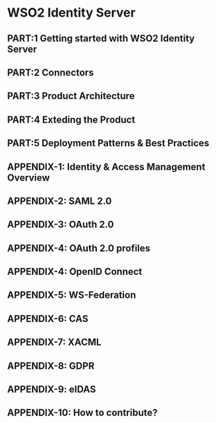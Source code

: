 # WSO2 Identity Server

## PART:1 Getting started with WSO2 Identity Server
## PART:2 Connectors
## PART:3 Product Architecture
## PART:4 Exteding the Product
## PART:5 Deployment Patterns & Best Practices

## APPENDIX-1: Identity & Access Management Overview
## APPENDIX-2: SAML 2.0
## APPENDIX-3: OAuth 2.0
## APPENDIX-4: OAuth 2.0 profiles
## APPENDIX-4: OpenID Connect
## APPENDIX-5: WS-Federation
## APPENDIX-6: CAS 
## APPENDIX-7: XACML
## APPENDIX-8: GDPR
## APPENDIX-9: eIDAS
## APPENDIX-10: How to contribute?
